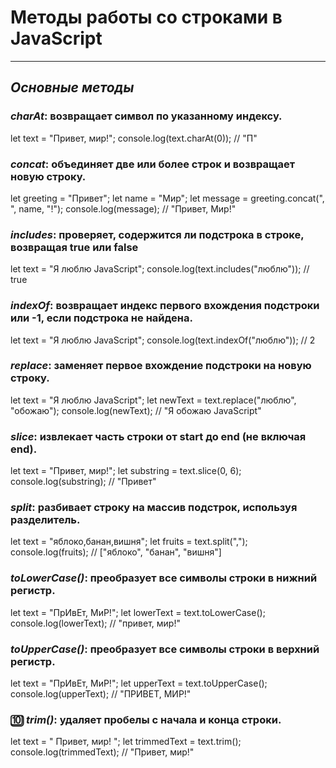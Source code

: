 # Методы работы со строками в JavaScript

---

## _Основные методы_

###  _charAt_: возвращает символ по указанному индексу.
let text = "Привет, мир!";
console.log(text.charAt(0)); // "П"


###  _concat_: объединяет две или более строк и возвращает новую строку.
let greeting = "Привет";
let name = "Мир";
let message = greeting.concat(", ", name, "!");
console.log(message); // "Привет, Мир!"


###  _includes_: проверяет, содержится ли подстрока в строке, возвращая true или false
let text = "Я люблю JavaScript";
console.log(text.includes("люблю")); // true


###   _indexOf_: возвращает индекс первого вхождения подстроки или -1, если подстрока не найдена.
let text = "Я люблю JavaScript";
console.log(text.indexOf("люблю")); // 2


###   _replace_: заменяет первое вхождение подстроки на новую строку.
let text = "Я люблю JavaScript";
let newText = text.replace("люблю", "обожаю");
console.log(newText); // "Я обожаю JavaScript"



###   _slice_: извлекает часть строки от start до end (не включая end).
let text = "Привет, мир!";
let substring = text.slice(0, 6);
console.log(substring); // "Привет"


###   _split_: разбивает строку на массив подстрок, используя разделитель.
let text = "яблоко,банан,вишня";
let fruits = text.split(",");
console.log(fruits); // ["яблоко", "банан", "вишня"]

###   _toLowerCase()_: преобразует все символы строки в нижний регистр.
let text = "ПрИвЕт, МиР!";
let lowerText = text.toLowerCase();
console.log(lowerText); // "привет, мир!"

###   _toUpperCase()_: преобразует все символы строки в верхний регистр.
let text = "ПрИвЕт, МиР!";
let upperText = text.toUpperCase();
console.log(upperText); // "ПРИВЕТ, МИР!"

###  🔟 _trim()_: удаляет пробелы с начала и конца строки.
let text = "  Привет, мир!  ";
let trimmedText = text.trim();
console.log(trimmedText); // "Привет, мир!"

